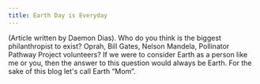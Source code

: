 ```yaml
---
title: Earth Day is Everyday
---
```


(Article written by Daemon Dias). Who do you think is the biggest philanthropist to exist? Oprah, Bill Gates, Nelson Mandela, Pollinator Pathway Project volunteers? If we were to consider Earth as a person like me or you, then the answer to this question would always be Earth. For the sake of this blog let's call Earth “Mom”.
